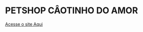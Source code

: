 # PETSHOP CÂOTINHO DO AMOR
 
[Acesse o site Aqui](https://arturaguilar.github.io/PETSHOP-CAOTINHO-DO-AMOR/)
